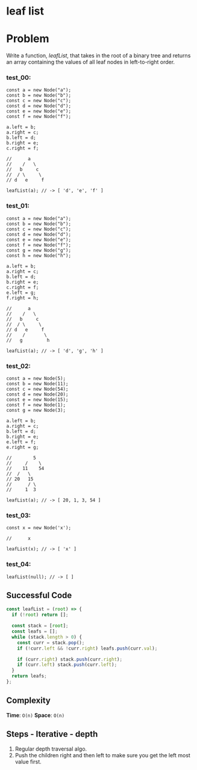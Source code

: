 # leaf list

# Problem

Write a function, *leafList*, that takes in the root of a binary tree and returns an array containing the values of all leaf nodes in left-to-right order.

### test_00:

```
const a = new Node("a");
const b = new Node("b");
const c = new Node("c");
const d = new Node("d");
const e = new Node("e");
const f = new Node("f");

a.left = b;
a.right = c;
b.left = d;
b.right = e;
c.right = f;

//      a
//    /   \
//   b     c
//  / \     \
// d   e     f

leafList(a); // -> [ 'd', 'e', 'f' ]

```

### test_01:

```
const a = new Node("a");
const b = new Node("b");
const c = new Node("c");
const d = new Node("d");
const e = new Node("e");
const f = new Node("f");
const g = new Node("g");
const h = new Node("h");

a.left = b;
a.right = c;
b.left = d;
b.right = e;
c.right = f;
e.left = g;
f.right = h;

//      a
//    /   \
//   b     c
//  / \     \
// d   e     f
//    /       \
//   g         h

leafList(a); // -> [ 'd', 'g', 'h' ]

```

### test_02:

```
const a = new Node(5);
const b = new Node(11);
const c = new Node(54);
const d = new Node(20);
const e = new Node(15);
const f = new Node(1);
const g = new Node(3);

a.left = b;
a.right = c;
b.left = d;
b.right = e;
e.left = f;
e.right = g;

//        5
//     /    \
//    11    54
//  /   \
// 20   15
//      / \
//     1  3

leafList(a); // -> [ 20, 1, 3, 54 ]

```

### test_03:

```
const x = new Node('x');

//      x

leafList(x); // -> [ 'x' ]

```

### test_04:

```
leafList(null); // -> [ ]

```

## Successful Code

```js
const leafList = (root) => {
  if (!root) return [];

  const stack = [root];
  const leafs = [];
  while (stack.length > 0) {
    const curr = stack.pop();
    if (!curr.left && !curr.right) leafs.push(curr.val);

    if (curr.right) stack.push(curr.right);
    if (curr.left) stack.push(curr.left);
  }
  return leafs;
};
```

## Complexity

**Time**: `O(n)`
**Space**: `O(n)`

## Steps - Iterative - depth

1. Regular depth traversal algo.
2. Push the children right and then left to make sure you get the left most value first.
